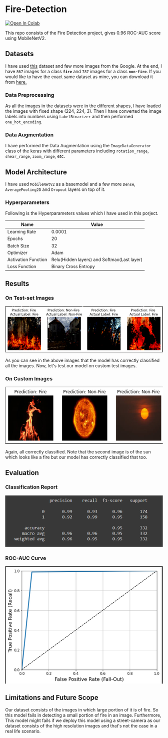 # Fire-Detection
[![Open In Colab](https://colab.research.google.com/assets/colab-badge.svg)](https://colab.research.google.com/github/harshdhamecha/Fire-Detection/blob/main/Fire-Detector.ipynb)  

This repo consists of the Fire Detection project, gives 0.96 ROC-AUC score using MobileNetV2. 

## Datasets 
I have used [this](https://www.kaggle.com/phylake1337/fire-dataset) dataset and few more images from the Google. At the end, I have `867` images for a class **`fire`** and `787` images for a class **`non-fire`**. If you would like to have the exact same dataset as mine, you can download it from [here.](https://drive.google.com/file/d/1CcjzRNUUrFLegSIZBZ3KQZhuRbGn_CCN/view?usp=sharing)

### Data Preprocessing
As all the images in the datasets were in the different shapes, I have loaded the images with fixed shape (224, 224, 3). Then I have converted the image labels into numbers using `LabelBinarizer` and then performed `one_hot_encoding`.

### Data Augmentation
I have performed the Data Augmentation using the `ImageDataGenerator` class of the keras with different parameters including `rotation_range`, `shear_range`, `zoom_range`, etc.

## Model Architecture
I have used `MobileNetV2` as a basemodel and a few more `Dense`, `AveragePooling2D` and `Dropout` layers on top of it.  

### Hyperparameters  

Following is the Hyperparameters values which I have used in this porject.  

Name | Value
-----|------
Learning Rate | 0.0001
Epochs | 20
Batch Size | 32
Optimizer | Adam
Activation Function | Relu(Hidden layers) and Softmax(Last layer)
Loss Function | Binary Cross Entropy

## Results 

### On Test-set Images
![](Results/test_set.PNG)  

As you can see in the above images that the model has correctly classified all the images. Now, let's test our model on custom test images. 
### On Custom Images
![](Results/custom_test_imgs.PNG)  

Again, all correctly classified. Note that the second image is of the sun which looks like a fire but our model has correctly classified that too. 
## Evaluation
### Classification Report
![](Results/classification-report.PNG)  

### ROC-AUC Curve
![](Results/roc-auc-curve.PNG)

## Limitations and Future Scope
Our dataset consists of the images in which large portion of it is of fire. So this model fails in detecting a small portion of fire in an image. Furthermore, This model might fails if we deploy this model using a street-camera as our dataset consists of the high resolution images and that's not the case in a real life scenario. 
